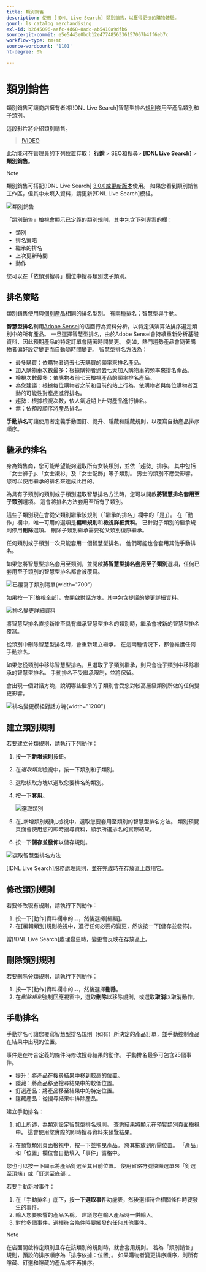 ```yaml
---
title: 類別銷售
description: 使用 [!DNL Live Search] 類別銷售，以獲得更快的購物體驗。
gourl: ls_catalog_merchandising
exl-id: b2645096-aafc-4d68-8adc-ab5410a9dfb6
source-git-commit: e5e5443e0bdb12e4774856336157067b4ff6eb7c
workflow-type: tm+mt
source-wordcount: '1101'
ht-degree: 0%

---
```


# 類別銷售

類別銷售可讓商店擁有者將[!DNL Live Search]智慧型排名[規則](rules.md)套用至產品類別和子類別。

這段影片將介紹類別銷售。

>[!VIDEO](https://video.tv.adobe.com/v/3448862?captions=chi_hant)

此功能可在管理員的下列位置存取： **行銷** > SEO和搜尋> **[!DNL Live Search]** > **類別銷售**。

>[!NOTE]
>
>類別銷售可搭配[!DNL Live Search] [3.0.0或更新版本](release-notes.md)使用。 如果您看到類別銷售工作區，但其中未填入資料，請更新[!DNL Live Search]模組。

![類別銷售](assets/category_workspace.png)

「類別銷售」檢視會顯示已定義的類別規則，其中包含下列專案的欄：

* 類別
* 排名策略
* 繼承的排名
* 上次更新時間
* 動作

您可以在「依類別搜尋」欄位中搜尋類別或子類別。

## 排名策略

類別銷售使用與[個別產品](rules-workspace.md)相同的排名型別。
有兩種排名：智慧型與手動。

**智慧型排名**&#x200B;利用[Adobe Sensei](https://www.adobe.com/sensei.html)的店面行為資料分析，以特定演演算法排序選定類別中的所有產品。 一旦選擇智慧型排名，由於Adobe Sensei會持續重新分析基礎資料，因此預期產品的特定訂單會隨著時間變更。 例如，熱門趨勢產品會隨著購物者偏好設定變更而自動隨時間變更。
智慧型排名方法為：

* 最多購買：依購物者過去七天購買的頻率來排名產品。
* 加入購物車次數最多：根據購物者過去七天加入購物車的頻率來排名產品。
* 檢視次數最多：依購物者前七天檢視產品的頻率排名產品。
* 為您建議：根據每位購物者之前和目前的站上行為，依購物者與每位購物者互動的可能性對產品進行排名。
* 趨勢：根據檢視次數，依人氣近期上升對產品進行排名。
* 無：依預設順序將產品排名。

**手動排名**&#x200B;可讓使用者定義手動圖釘、提升、隱藏和隱藏規則，以覆寫自動產品排序順序。

## 繼承的排名

身為銷售商，您可能希望能夠選取所有女裝類別，並依「趨勢」排序。 其中包括「女士褲子」、「女士襯衫」及「女士配飾」等子類別。 男士的類別不應受影響。 您可以使用繼承的排名來達成此目的。

為具有子類別的類別或子類別選取智慧排名方法時，您可以開啟&#x200B;**將智慧排名套用至子類別**&#x200B;選項。 這會將排名方法套用至所有子類別。

這些子類別現在會從父類別繼承該規則（「繼承的排名」欄中的「是」）。 在「動作」欄中，唯一可用的選項是&#x200B;**編輯規則**&#x200B;和&#x200B;**檢視詳細資料**。 已針對子類別的繼承規則停用&#x200B;**刪除**&#x200B;選項。 刪除子類別繼承需要從父類別復原繼承。

任何類別或子類別一次只能套用一個智慧型排名。 他們可能也會套用其他手動排名。

如果您將智慧型排名套用至類別，並開啟&#x200B;**將智慧型排名套用至子類別**&#x200B;選項，任何已套用至子類別的智慧型排名都會被覆寫。

![已覆寫子類別清單](assets/category_overwite_subs.png){width="700"}

如果按一下[檢視全部]&#x200B;**&#x200B;**，會開啟對話方塊，其中包含提議的變更詳細資料。

![排名變更詳細資料](assets/category_overwrite.png)

將智慧型排名直接新增至具有繼承智慧型排名的類別時，繼承會被新的智慧型排名覆寫。

從類別中刪除智慧型排名時，會重新建立繼承。
在這兩種情況下，都會維護任何手動排名。

如果您從類別中移除智慧型排名，且選取了子類別繼承，則只會從子類別中移除繼承的智慧型排名。 手動排名不受繼承限制，並將保留。

會出現一個對話方塊，說明哪些繼承的子類別會受您對較高層級類別所做的任何變更影響。

![排名變更模組對話方塊](assets/category_overwrite_modal.png){width="1200"}

## 建立類別規則

若要建立分類規則，請執行下列動作：

1. 按一下&#x200B;**新增規則**&#x200B;按鈕。
1. 在&#x200B;_選取類別_&#x200B;檢視中，按一下類別和子類別。
1. 選取核取方塊以選取您要排名的類別。
1. 按一下&#x200B;**套用**。

   ![選取類別](assets/category_select.png)

1. 在&#x200B;_新增類別規則_檢視中，選取您要套用至類別的智慧型排名方法。
類別預覽頁面會使用您的即時搜尋資料，顯示所選排名的實際結果。
1. 按一下&#x200B;**儲存並發佈**&#x200B;以儲存規則。

![選取智慧型排名方法](assets/category_ranking.png)

[!DNL Live Search]服務處理規則，並在完成時在存放區上啟用它。

## 修改類別規則

若要修改現有規則，請執行下列動作：

1. 按一下[動作]資料欄中的&#x200B;**...**，然後選擇[編輯]&#x200B;**&#x200B;**。
1. 在[編輯類別]規則檢視中，進行任何必要的變更，然後按一下[儲存並發佈]。**&#x200B;**

當[!DNL Live Search]處理變更時，變更會反映在存放區上。

## 刪除類別規則

若要刪除分類規則，請執行下列動作：

1. 按一下[動作]資料欄中的&#x200B;**...**，然後選擇&#x200B;**刪除**。
1. 在&#x200B;_刪除規則_&#x200B;強制回應視窗中，選取&#x200B;**刪除**&#x200B;以移除規則，或選取&#x200B;**取消**&#x200B;以取消動作。

## 手動排名

手動排名可讓您覆寫智慧型排名規則（如有）所決定的產品訂單，並手動控制產品在結果中出現的位置。

事件是在符合定義的條件時修改搜尋結果的動作。 手動排名最多可包含25個事件。

* 提升：將產品在搜尋結果中移到較高的位置。
* 隱藏：將產品移至搜尋結果中的較低位置。
* 釘選產品：將產品移至結果中的特定位置。
* 隱藏產品：從搜尋結果中排除產品。

建立手動排名：

1. 如上所述，為類別設定智慧型排名規則。 查詢結果將顯示在預覽類別頁面檢視中。 這會使用您實際的即時搜尋資料來預覽結果。

1. 在預覽類別頁面檢視中，按一下並拖曳產品。 將其拖放到所需位置。 「產品」和「位置」欄位會自動填入「事件」窗格中。

您也可以按一下圖示將產品釘選至其目前位置。 使用省略符號快顯選單來「釘選至頂端」或「釘選至底部」。

若要手動新增事件：

1. 在「手動排名」底下，按一下&#x200B;**選取事件**&#x200B;功能表，然後選擇符合相關條件時要發生的事件。
1. 輸入您要影響的產品名稱。 建議您在輸入產品時一併輸入。
1. 對於多個事件，選擇符合條件時要觸發的任何其他事件。

>[!NOTE]
>
>在店面開啟特定類別且存在該類別的規則時，就會套用規則。 若為「類別銷售」規則，預設的排序順序為「排序依據：位置」。 如果購物者變更排序順序，則所有隱藏、釘選和隱藏的產品將不再排序。
